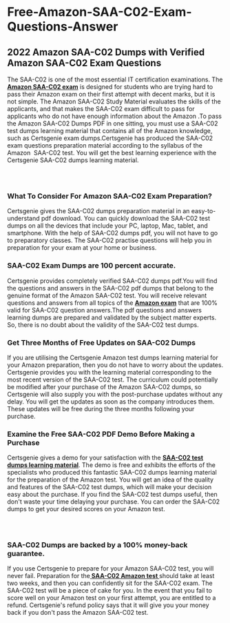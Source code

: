 # Free-Amazon-SAA-C02-Exam-Questions-Answer<h2><strong>2022 Amazon SAA-C02 Dumps with Verified Amazon SAA-C02 Exam Questions</strong></h2> <p>The SAA-C02 is one of the most essential IT certification examinations. The <a href="https://www.certsgenie.com/amazon/saa-c02-pdf-dumps"><strong>Amazon SAA-C02 exam</strong></a> is designed for students who are trying hard to pass their Amazon exam on their first attempt with decent marks, but it is not simple. The Amazon SAA-C02 Study Material evaluates the skills of the applicants, and that makes the SAA-C02 exam difficult to pass for applicants who do not have enough information about the Amazon .To pass the Amazon SAA-C02 Dumps PDF in one sitting, you must use a SAA-C02 test dumps learning material that contains all of the Amazon knowledge, such as Certsgenie exam dumps.Certsgenie has produced the SAA-C02 exam questions preparation material according to the syllabus of the Amazon &nbsp;SAA-C02 test. You will get the best learning experience with the Certsgenie SAA-C02 dumps learning material.</p> <p><a href="https://www.certsgenie.com/amazon/saa-c02-pdf-dumps" style="display: block; padding: 1em 0; text-align: center; "><img alt="" src="https://blogger.googleusercontent.com/img/b/R29vZ2xl/AVvXsEgO1ePIT5bAw4JCg82qykRc71Xossn_88UmNiMiJgRPCnvDzaKhQmgO2X9bV6TpN9qSYVJJ2MjEumMb0t1ZgyR_gByLqDXQR_FduPn2erzRQTkt1pUFmkY3wfbx5jzrIcOP4S3cxMKHSr0iEiOidKyDYd_7NjYtfgpZ7b1lrGk-ShjLlyfynp8oFM4zYw/s1600/Banner%201.jpg" /></a></p> <h3><strong>What To Consider For Amazon SAA-C02 Exam Preparation?</strong></h3> <p>Certsgenie gives the SAA-C02 dumps preparation material in an easy-to-understand pdf download. You can quickly download the SAA-C02 test dumps on all the devices that include your PC, laptop, Mac, tablet, and smartphone. With the help of SAA-C02 dumps pdf, you will not have to go to preparatory classes. The SAA-C02 practise questions will help you in preparation for your exam at your home or business.</p> <h3><strong>SAA-C02 Exam Dumps are 100 percent accurate.</strong></h3> <p>Certsgenie provides completely verified SAA-C02 dumps pdf.You will find the questions and answers in the SAA-C02 pdf dumps that belong to the genuine format of the Amazon SAA-C02 test. You will receive relevant questions and answers from all topics of the <a href="https://www.certsgenie.com/amazon/saa-c02-pdf-dumps"><strong>Amazon exam</strong></a> that are 100% valid for SAA-C02 question answers.The pdf questions and answers learning dumps are prepared and validated by the subject matter experts. So, there is no doubt about the validity of the SAA-C02 test dumps.</p> <h3><strong>Get Three Months of Free Updates on SAA-C02 Dumps</strong></h3> <p>If you are utilising the Certsgenie Amazon test dumps learning material for your Amazon preparation, then you do not have to worry about the updates. Certsgenie provides you with the learning material corresponding to the most recent version of the SAA-C02 test. The curriculum could potentially be modified after your purchase of the Amazon SAA-C02 dumps, so Certsgenie will also supply you with the post-purchase updates without any delay. You will get the updates as soon as the company introduces them. These updates will be free during the three months following your purchase.</p> <h3><strong>Examine the Free SAA-C02 PDF Demo Before Making a Purchase</strong></h3> <p>Certsgenie gives a demo for your satisfaction with the <a href="https://www.certsgenie.com/amazon/saa-c02-pdf-dumps"><strong>SAA-C02 test dumps learning material</strong></a>. The demo is free and exhibits the efforts of the specialists who produced this fantastic SAA-C02 dumps learning material for the preparation of the Amazon test. You will get an idea of the quality and features of the SAA-C02 test dumps, which will make your decision easy about the purchase. If you find the SAA-C02 test dumps useful, then don&#39;t waste your time delaying your purchase. You can order the SAA-C02 dumps to get your desired scores on your Amazon test.</p> <p><a href="hhttps://www.certsgenie.com/amazon/saa-c02-pdf-dumps" style="display: block; padding: 1em 0; text-align: center; "><img alt="" src="https://blogger.googleusercontent.com/img/b/R29vZ2xl/AVvXsEj3zfp26fobfEw_E3FMeUMaFamcWc-bKsu_525WK8ISqDEyAJkPKOLyeqHJzBXVvKwHP0bTNTERYvWWgOzvpG-DuQ_cPnNOJO1bUfVOHhAXJThy7cLobHgRdochHEeovcJnxpqjNiv-FNLMY1glEh7x833Q6cym5o0AmGhO9ufjgwPhihHJ9ovBp-j40g/s1600/banner%202.jpg" /></a></p> <h3><strong>SAA-C02 Dumps are backed by a 100% money-back guarantee.</strong></h3> <p>If you use Certsgenie to prepare for your Amazon SAA-C02 test, you will never fail. Preparation for the<a href="https://www.certsgenie.com/amazon/saa-c02-pdf-dumps"><strong> SAA-C02 Amazon test </strong></a>should take at least two weeks, and then you can confidently sit for the SAA-C02 exam. The SAA-C02 test will be a piece of cake for you. In the event that you fail to score well on your Amazon test on your first attempt, you are entitled to a refund. Certsgenie&#39;s refund policy says that it will give you your money back if you don&#39;t pass the Amazon SAA-C02 test.</p>
